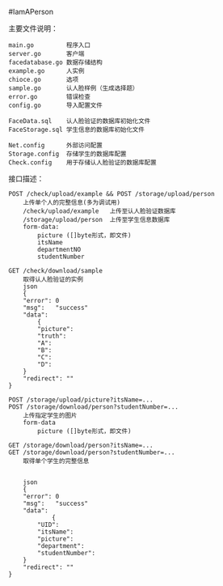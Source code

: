 #IamAPerson


主要文件说明：
    
    main.go         程序入口
    server.go       客户端
    facedatabase.go 数据存储结构
    example.go      人实例
    chioce.go       选项
    sample.go       认人脸样例（生成选择题）
    error.go        错误检查
    config.go       导入配置文件
    
    FaceData.sql    认人脸验证的数据库初始化文件
    FaceStorage.sql 学生信息的数据库初始化文件

    Net.config      外部访问配置
    Storage.config  存储学生的数据库配置
    Check.config    用于存储认人脸验证的数据库配置

接口描述：

    POST /check/upload/example && POST /storage/upload/person
        上传单个人的完整信息(多为调试用)
        /check/upload/example   上传至认人脸验证数据库
        /storage/upload/person  上传至学生信息数据库
        form-data:
            picture ([]byte形式，即文件)
            itsName
            departmentNO
            studentNumber

    GET /check/download/sample
        取得认人脸验证的实例
        json
        {
		"error": 0
		"msg":   "success"
		"data": 
           	{	
			"picture": 
			"truth":   
			"A":       
			"B":       
			"C":       
			"D":       
		}
		"redirect": ""
	}

    POST /storage/upload/picture?itsName=...
    POST /storage/download/person?studentNumber=...
        上传指定学生的图片
        form-data
            picture ([]byte形式，即文件)

    GET /storage/download/person?itsName=...
    GET /storage/download/person?studentNumber=...
        取得单个学生的完整信息

        
        json
        {
		"error": 0
		"msg":   "success"
		"data": 
            	{
			"UID":           
			"itsName":       
			"picture":       
			"department":    
			"studentNumber": 
		}
		"redirect": ""
	}
     
        
    
